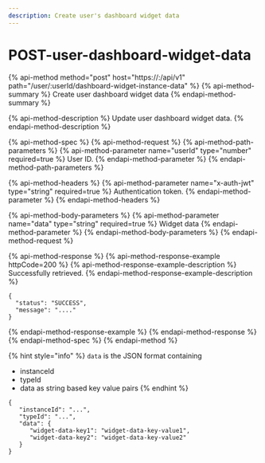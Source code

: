```yaml
---
description: Create user's dashboard widget data
---
```


# POST-user-dashboard-widget-data

{% api-method method="post" host="https://<host>:<port>/api/v1" path="/user/:userId/dashboard-widget-instance-data" %}
{% api-method-summary %}
Create user dashboard widget data
{% endapi-method-summary %}

{% api-method-description %}
Update user dashboard widget data.
{% endapi-method-description %}

{% api-method-spec %}
{% api-method-request %}
{% api-method-path-parameters %}
{% api-method-parameter name="userId" type="number" required=true %}
User ID.
{% endapi-method-parameter %}
{% endapi-method-path-parameters %}

{% api-method-headers %}
{% api-method-parameter name="x-auth-jwt" type="string" required=true %}
Authentication token.
{% endapi-method-parameter %}
{% endapi-method-headers %}

{% api-method-body-parameters %}
{% api-method-parameter name="data" type="string" required=true %}
Widget data
{% endapi-method-parameter %}
{% endapi-method-body-parameters %}
{% endapi-method-request %}

{% api-method-response %}
{% api-method-response-example httpCode=200 %}
{% api-method-response-example-description %}
Successfully retrieved.
{% endapi-method-response-example-description %}

```
{
  "status": "SUCCESS",
  "message": "...."
}
```
{% endapi-method-response-example %}
{% endapi-method-response %}
{% endapi-method-spec %}
{% endapi-method %}

{% hint style="info" %}
`data` is the JSON format containing

* instanceId
* typeId
* data as string based key value pairs
{% endhint %}

```text
{
   "instanceId": "...",
   "typeId": "...",
   "data": {
      "widget-data-key1": "widget-data-key-value1",
      "widget-data-key2": "widget-data-key-value2"
   }
}
```

